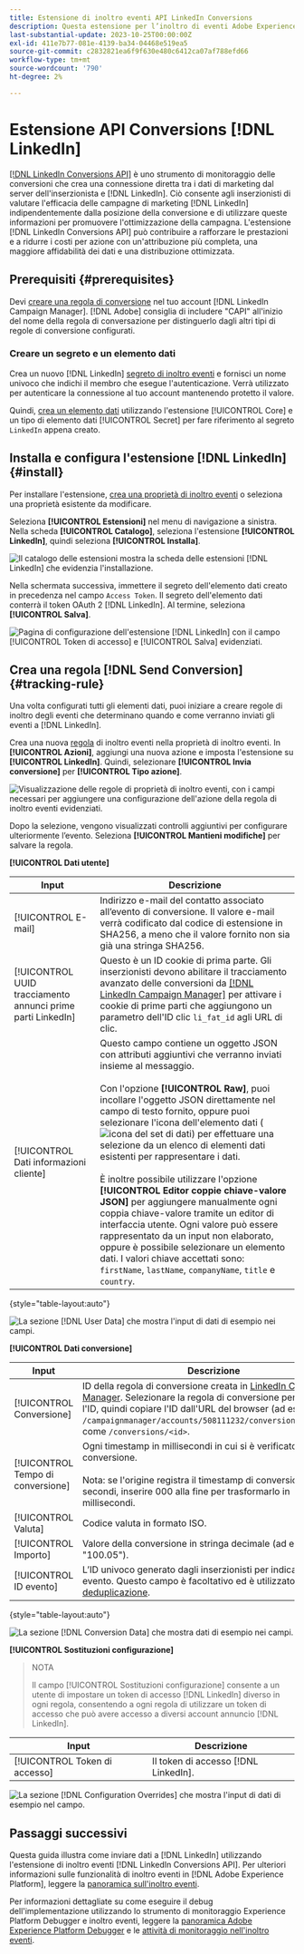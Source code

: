```yaml
---
title: Estensione di inoltro eventi API LinkedIn Conversions
description: Questa estensione per l’inoltro di eventi Adobe Experience Platform consente di misurare le prestazioni della campagna di marketing LinkedIn.
last-substantial-update: 2023-10-25T00:00:00Z
exl-id: 411e7b77-081e-4139-ba34-04468e519ea5
source-git-commit: c2832821ea6f9f630e480c6412ca07af788efd66
workflow-type: tm+mt
source-wordcount: '790'
ht-degree: 2%

---
```


# Estensione API Conversions [!DNL LinkedIn]

[[!DNL LinkedIn Conversions API]](https://learn.microsoft.com/en-us/linkedin/marketing/integrations/ads-reporting/conversions-api) è uno strumento di monitoraggio delle conversioni che crea una connessione diretta tra i dati di marketing dal server dell&#39;inserzionista e [!DNL LinkedIn]. Ciò consente agli inserzionisti di valutare l&#39;efficacia delle campagne di marketing [!DNL LinkedIn] indipendentemente dalla posizione della conversione e di utilizzare queste informazioni per promuovere l&#39;ottimizzazione della campagna. L&#39;estensione [!DNL LinkedIn Conversions API] può contribuire a rafforzare le prestazioni e a ridurre i costi per azione con un&#39;attribuzione più completa, una maggiore affidabilità dei dati e una distribuzione ottimizzata.

## Prerequisiti {#prerequisites}

Devi [creare una regola di conversione](https://www.linkedin.com/help/lms/answer/a1657171) nel tuo account [!DNL LinkedIn Campaign Manager]. [!DNL Adobe] consiglia di includere &quot;CAPI&quot; all&#39;inizio del nome della regola di conversazione per distinguerlo dagli altri tipi di regole di conversione configurati.

### Creare un segreto e un elemento dati

Crea un nuovo [!DNL LinkedIn] [segreto di inoltro eventi](../../../ui/event-forwarding/secrets.md) e fornisci un nome univoco che indichi il membro che esegue l&#39;autenticazione. Verrà utilizzato per autenticare la connessione al tuo account mantenendo protetto il valore.

Quindi, [crea un elemento dati](../../../ui/managing-resources/data-elements.md#create-a-data-element) utilizzando l&#39;estensione [!UICONTROL Core] e un tipo di elemento dati [!UICONTROL Secret] per fare riferimento al segreto `LinkedIn` appena creato.

## Installa e configura l&#39;estensione [!DNL LinkedIn] {#install}

Per installare l&#39;estensione, [crea una proprietà di inoltro eventi](../../../ui/event-forwarding/overview.md#properties) o seleziona una proprietà esistente da modificare.

Seleziona **[!UICONTROL Estensioni]** nel menu di navigazione a sinistra. Nella scheda **[!UICONTROL Catalogo]**, seleziona l&#39;estensione **[!UICONTROL LinkedIn]**, quindi seleziona **[!UICONTROL Installa]**.

![Il catalogo delle estensioni mostra la scheda delle estensioni [!DNL LinkedIn] che evidenzia l&#39;installazione.](../../../images/extensions/server/linkedin/install-extension.png)

Nella schermata successiva, immettere il segreto dell&#39;elemento dati creato in precedenza nel campo `Access Token`. Il segreto dell&#39;elemento dati conterrà il token OAuth 2 [!DNL LinkedIn]. Al termine, seleziona **[!UICONTROL Salva]**.

![Pagina di configurazione dell&#39;estensione [!DNL LinkedIn] con il campo [!UICONTROL Token di accesso] e [!UICONTROL Salva] evidenziati.](../../../images/extensions/server/linkedin/configure-extension.png)

## Crea una regola [!DNL Send Conversion] {#tracking-rule}

Una volta configurati tutti gli elementi dati, puoi iniziare a creare regole di inoltro degli eventi che determinano quando e come verranno inviati gli eventi a [!DNL LinkedIn].

Crea una nuova [regola](../../../ui/managing-resources/rules.md) di inoltro eventi nella proprietà di inoltro eventi. In **[!UICONTROL Azioni]**, aggiungi una nuova azione e imposta l&#39;estensione su **[!UICONTROL LinkedIn]**. Quindi, selezionare **[!UICONTROL Invia conversione]** per **[!UICONTROL Tipo azione]**.

![Visualizzazione delle regole di proprietà di inoltro eventi, con i campi necessari per aggiungere una configurazione dell&#39;azione della regola di inoltro eventi evidenziati.](../../../images/extensions/server/linkedin/linkedin-event-action.png)

Dopo la selezione, vengono visualizzati controlli aggiuntivi per configurare ulteriormente l’evento. Seleziona **[!UICONTROL Mantieni modifiche]** per salvare la regola.

**[!UICONTROL Dati utente]**

| Input | Descrizione |
| --- | --- |
| [!UICONTROL E-mail] | Indirizzo e-mail del contatto associato all’evento di conversione. Il valore e-mail verrà codificato dal codice di estensione in SHA256, a meno che il valore fornito non sia già una stringa SHA256. |
| [!UICONTROL UUID tracciamento annunci prime parti LinkedIn] | Questo è un ID cookie di prima parte. Gli inserzionisti devono abilitare il tracciamento avanzato delle conversioni da [[!DNL LinkedIn Campaign Manager]](https://www.linkedin.com/help/lms/answer/a423304/enable-first-party-cookies-on-a-linkedin-insight-tag) per attivare i cookie di prime parti che aggiungono un parametro dell&#39;ID clic `li_fat_id` agli URL di clic. |
| [!UICONTROL Dati informazioni cliente] | Questo campo contiene un oggetto JSON con attributi aggiuntivi che verranno inviati insieme al messaggio.<br><br>Con l&#39;opzione **[!UICONTROL Raw]**, puoi incollare l&#39;oggetto JSON direttamente nel campo di testo fornito, oppure puoi selezionare l&#39;icona dell&#39;elemento dati (![icona del set di dati](/help/images/icons/database.png)) per effettuare una selezione da un elenco di elementi dati esistenti per rappresentare i dati.<br><br>È inoltre possibile utilizzare l&#39;opzione **[!UICONTROL Editor coppie chiave-valore JSON]** per aggiungere manualmente ogni coppia chiave-valore tramite un editor di interfaccia utente. Ogni valore può essere rappresentato da un input non elaborato, oppure è possibile selezionare un elemento dati. I valori chiave accettati sono: `firstName`, `lastName`, `companyName`, `title` e `country`. |

{style="table-layout:auto"}

![La sezione [!DNL User Data] che mostra l&#39;input di dati di esempio nei campi.](../../../images/extensions/server/linkedin/configure-extension-user-data.png)

**[!UICONTROL Dati conversione]**

| Input | Descrizione |
| --- | --- |
| [!UICONTROL Conversione] | ID della regola di conversione creata in [LinkedIn Campaign Manager](https://www.linkedin.com/help/lms/answer/a1657171). Selezionare la regola di conversione per ottenere l&#39;ID, quindi copiare l&#39;ID dall&#39;URL del browser (ad esempio, `/campaignmanager/accounts/508111232/conversions/15588877`) come `/conversions/<id>`. |
| [!UICONTROL Tempo di conversione] | Ogni timestamp in millisecondi in cui si è verificato l’evento di conversione. <br><br> Nota: se l&#39;origine registra il timestamp di conversione in secondi, inserire 000 alla fine per trasformarlo in millisecondi. |
| [!UICONTROL Valuta] | Codice valuta in formato ISO. |
| [!UICONTROL Importo] | Valore della conversione in stringa decimale (ad esempio, &quot;100.05&quot;). |
| [!UICONTROL ID evento] | L’ID univoco generato dagli inserzionisti per indicare ogni evento. Questo campo è facoltativo ed è utilizzato per la [deduplicazione](https://learn.microsoft.com/en-us/linkedin/marketing/conversions/deduplication?view=li-lms-2024-02). |

{style="table-layout:auto"}

![La sezione [!DNL Conversion Data] che mostra dati di esempio nei campi.](../../../images/extensions/server/linkedin/configure-extension-conversions-data.png)

**[!UICONTROL Sostituzioni configurazione]**

>NOTA
>
>Il campo [!UICONTROL Sostituzioni configurazione] consente a un utente di impostare un token di accesso [!DNL LinkedIn] diverso in ogni regola, consentendo a ogni regola di utilizzare un token di accesso che può avere accesso a diversi account annuncio [!DNL LinkedIn].

| Input | Descrizione |
| --- | --- |
| [!UICONTROL Token di accesso] | Il token di accesso [!DNL LinkedIn]. |

![La sezione [!DNL Configuration Overrides] che mostra l&#39;input di dati di esempio nel campo.](../../../images/extensions/server/linkedin/configure-extension-configuration-override.png)

## Passaggi successivi

Questa guida illustra come inviare dati a [!DNL LinkedIn] utilizzando l&#39;estensione di inoltro eventi [!DNL LinkedIn Conversions API]. Per ulteriori informazioni sulle funzionalità di inoltro eventi in [!DNL Adobe Experience Platform], leggere la [panoramica sull&#39;inoltro eventi](../../../ui/event-forwarding/overview.md).

Per informazioni dettagliate su come eseguire il debug dell&#39;implementazione utilizzando lo strumento di monitoraggio Experience Platform Debugger e inoltro eventi, leggere la [panoramica Adobe Experience Platform Debugger](../../../../debugger/home.md) e le [attività di monitoraggio nell&#39;inoltro eventi](../../../ui/event-forwarding/monitoring.md).
